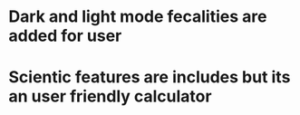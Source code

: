 ﻿# Dark and light mode fecalities are added for user 
 # Scientic features are includes but its an user friendly calculator
